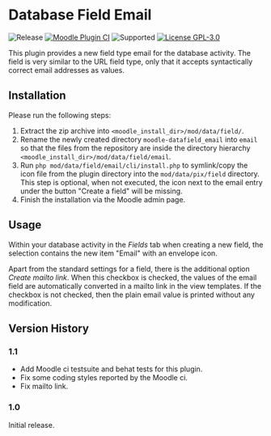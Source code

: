 # Database Field Email

![Release](https://img.shields.io/badge/Release-1.1-blue.svg)
[![Moodle Plugin
CI](https://github.com/srobotta/moodle-datafield_email/workflows/Moodle%20Plugin%20CI/badge.svg?branch=master)](https://github.com/srobotta/moodle-datafield_email/actions?query=workflow%3A%22Moodle+Plugin+CI%22+branch%3Amaster)
![Supported](https://img.shields.io/badge/Moodle-4.1+-orange.svg)
[![License GPL-3.0](https://img.shields.io/github/license/srobotta/moodle-datafield_email?color=lightgrey)](https://github.com/srobotta/moodle-datafield_email/blob/master/LICENSE)

This plugin provides a new field type email for the database activity.
The field is very similar to the URL field type, only that it accepts
syntactically correct email addresses as values.

## Installation

Please run the following steps:
1. Extract the zip archive into 
`<moodle_install_dir>/mod/data/field/`. 
1. Rename the newly created directory `moodle-datafield_email` into `email`
so that the files from the repository are inside the directory hierarchy
`<moodle_install_dir>/mod/data/field/email`.
1. Run `php mod/data/field/email/cli/install.php` to symlink/copy
the icon file from the plugin directory into the `mod/data/pix/field`
directory. This step is optional, when not executed, the icon next to the
email entry under the button "Create a field" will be missing.
1. Finish the installation via the Moodle admin page.

## Usage

Within your database activity in the *Fields* tab when creating a new
field, the selection contains the new item "Email" with an envelope
icon.

Apart from the standard settings for a field, there is the additional
option *Create mailto link*. When this checkbox is checked, the
values of the email field are automatically converted in a mailto
link in the view templates. If the checkbox is not checked, then
the plain email value is printed without any modification.

## Version History

### 1.1

- Add Moodle ci testsuite and behat tests for this plugin.
- Fix some coding styles reported by the Moodle ci.
- Fix mailto link.

### 1.0

Initial release.